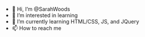 - 👋 Hi, I’m @SarahWoods
- 👀 I’m interested in learning
- 🌱 I’m currently learning HTML/CSS, JS, and JQuery
- 📫 How to reach me 

<!---
SarahWoods/SarahWoods is a ✨ special ✨ repository because its `README.md` (this file) appears on your GitHub profile.
You can click the Preview link to take a look at your changes.
--->

